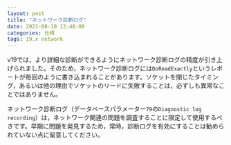 ```yaml
---
layout: post
title: "ネットワーク診断ログ"
date: 2021-08-10 12:48:00
categories: 仕様
tags: 19.x network
---
```


v19では，より詳細な診断ができるようにネットワーク診断ログの精度が引き上げられました。そのため，ネットワーク診断ログには`DoReadExactly`というレポートが毎回のように書き込まれることがあります。ソケットを閉じたタイミング，あるいは他の理由でソケットのリードに失敗することは，必ずしも異常なことではありません。

ネットワーク診断ログ（データベースパラメーター`79`の`Diagnostic log recording`）は，ネットワーク関連の問題を調査することに限定して使用するべきです。早期に問題を発見するため，常時，診断ログを有効にすることは勧められていない点に留意してください。
